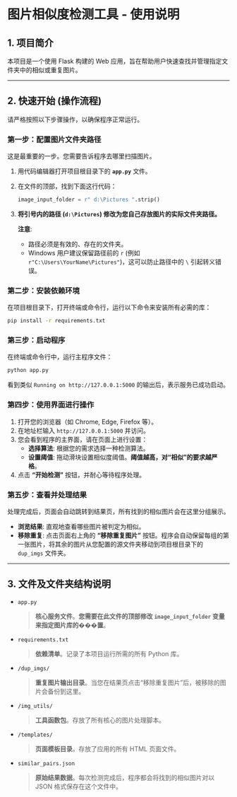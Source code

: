 # 图片相似度检测工具 - 使用说明

## 1. 项目简介

本项目是一个使用 Flask 构建的 Web 应用，旨在帮助用户快速查找并管理指定文件夹中的相似或重复图片。

---

## 2. 快速开始 (操作流程)

请严格按照以下步骤操作，以确保程序正常运行。

### 第一步：配置图片文件夹路径

这是最重要的一步。您需要告诉程序去哪里扫描图片。

1.  用代码编辑器打开项目根目录下的 **`app.py`** 文件。
2.  在文件的顶部，找到下面这行代码：
    ```python
    image_input_folder = r" d:\Pictures ".strip()
    ```
3.  **将引号内的路径 (`d:\Pictures`) 修改为您自己存放图片的实际文件夹路径。**

    **注意**:
    *   路径必须是有效的、存在的文件夹。
    *   Windows 用户建议保留路径前的 `r` (例如 `r"C:\Users\YourName\Pictures"`)，这可以防止路径中的 `\` 引起转义错误。

### 第二步：安装依赖环境

在项目根目录下，打开终端或命令行，运行以下命令来安装所有必需的库：

```bash
pip install -r requirements.txt
```

### 第三步：启动程序

在终端或命令行中，运行主程序文件：

```bash
python app.py
```

看到类似 `Running on http://127.0.0.1:5000` 的输出后，表示服务已成功启动。

### 第四步：使用界面进行操作

1.  打开您的浏览器（如 Chrome, Edge, Firefox 等）。
2.  在地址栏输入 `http://127.0.0.1:5000` 并访问。
3.  您会看到程序的主界面，请在页面上进行设置：
    *   **选择算法**: 根据您的需求选择一种检测算法。
    *   **设置阈值**: 拖动滑块设置相似度阈值。**阈值越高，对“相似”的要求越严格**。
4.  点击 **“开始检测”** 按钮，并耐心等待程序处理。

### 第五步：查看并处理结果

处理完成后，页面会自动跳转到结果页，所有找到的相似图片会在这里分组展示。

-   **浏览结果**: 直观地查看哪些图片被判定为相似。
-   **移除重复**: 点击页面右上角的 **“移除重复图片”** 按钮。程序会自动保留每组的第一张图片，将其余的图片从您配置的源文件夹移动到项目根目录下的 `dup_imgs` 文件夹。

---

## 3. 文件及文件夹结构说明

-   `app.py`
    > **核心服务文件**。**您需要在此文件的顶部修改 `image_input_folder` 变量来指定图片库的���置**。

-   `requirements.txt`
    > **依赖清单**。记录了本项目运行所需的所有 Python 库。

-   `/dup_imgs/`
    > **重复图片输出目录**。当您在结果页点击“移除重复图片”后，被移除的图片会备份到这里。

-   `/img_utils/`
    > **工具函数包**。存放了所有核心的图片处理脚本。

-   `/templates/`
    > **页面模板目录**。存放了应用的所有 HTML 页面文件。

-   `similar_pairs.json`
    > **原始结果数据**。每次检测完成后，程序都会将找到的相似图片对以 JSON 格式保存在这个文件中。